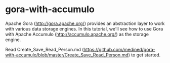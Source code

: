 gora-with-accumulo
==================

Apache Gora (http://gora.apache.org/) provides an abstraction layer to work with various 
data storage engines. In this tutorial, we'll see how to use Gora with Apache Accumulo 
(http://accumulo.apache.org/) as the storage engine.

Read Create_Save_Read_Person.md 
(https://github.com/medined/gora-with-accumulo/blob/master/Create_Save_Read_Person.md) 
to get started.
